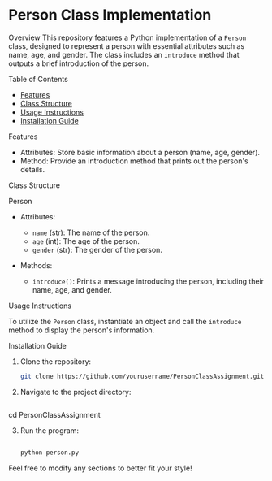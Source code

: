 # Person Class Implementation

 Overview
This repository features a Python implementation of a `Person` class, designed to represent a person with essential attributes such as name, age, and gender. The class includes an `introduce` method that outputs a brief introduction of the person.

 Table of Contents
- [Features](#features)
- [Class Structure](#class-structure)
- [Usage Instructions](#usage-instructions)
- [Installation Guide](#installation-guide)

 Features
- Attributes: Store basic information about a person (name, age, gender).
- Method: Provide an introduction method that prints out the person's details.

 Class Structure

 Person
- Attributes:
  - `name` (str): The name of the person.
  - `age` (int): The age of the person.
  - `gender` (str): The gender of the person.

- Methods:
  - `introduce()`: Prints a message introducing the person, including their name, age, and gender.

Usage Instructions

To utilize the `Person` class, instantiate an object and call the `introduce` method to display the person's information.

Installation Guide

1. Clone the repository:
   ```bash
   git clone https://github.com/yourusername/PersonClassAssignment.git

2. Navigate to the project directory:

    ```bash

cd PersonClassAssignment

3. Run the program:

    ```bash

    python person.py


Feel free to modify any sections to better fit your style!
